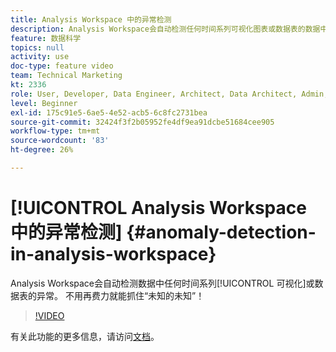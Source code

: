 ```yaml
---
title: Analysis Workspace 中的异常检测
description: Analysis Workspace会自动检测任何时间系列可视化图表或数据表的数据中的异常。 不用再费力就能抓住“未知的未知”！
feature: 数据科学
topics: null
activity: use
doc-type: feature video
team: Technical Marketing
kt: 2336
role: User, Developer, Data Engineer, Architect, Data Architect, Admin, Leader
level: Beginner
exl-id: 175c91e5-6ae5-4e52-acb5-6c8fc2731bea
source-git-commit: 32424f3f2b05952fe4df9ea91dcbe51684cee905
workflow-type: tm+mt
source-wordcount: '83'
ht-degree: 26%

---
```


# [!UICONTROL Analysis Workspace 中的异常检测] {#anomaly-detection-in-analysis-workspace}

Analysis Workspace会自动检测数据中任何时间系列[!UICONTROL 可视化]或数据表的异常。 不用再费力就能抓住“未知的未知”！

>[!VIDEO](https://video.tv.adobe.com/v/25444/?quality=12)

有关此功能的更多信息，请访问[文档](https://marketing.adobe.com/resources/help/zh_CN/analytics/analysis-workspace/anomaly_detection.html)。
